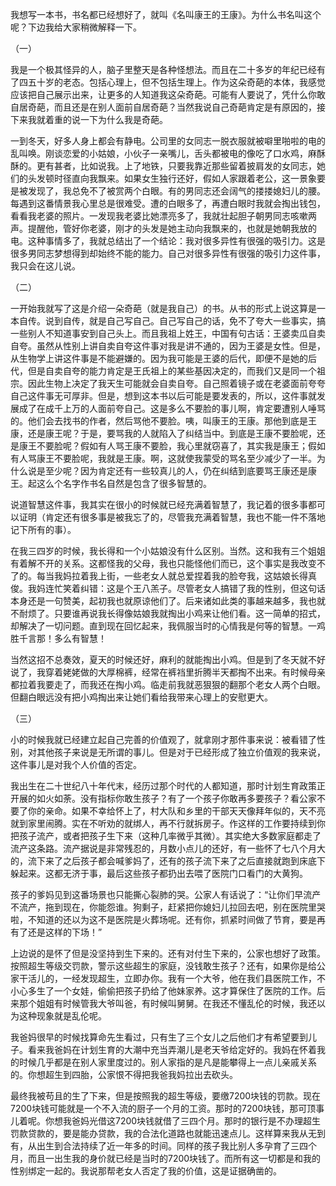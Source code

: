﻿我想写一本书，书名都已经想好了，就叫《名叫康王的王康》。为什么书名叫这个呢？下边我给大家稍微解释一下。

（一）

我是一个极其怪异的人，脑子里整天是各种怪想法。而且在二十多岁的年纪已经有了四五十岁的老态。包括心理上，但不包括生理上。作为这朵奇葩的本体，我感觉应该把自己展示出来，让更多的人知道我这朵奇葩。可能有人要说了，凭什么你敢自居奇葩，而且还是在别人面前自居奇葩？当然我说自己奇葩肯定是有原因的，接下来我就着重的说一下为什么我是奇葩。

一到冬天，好多人身上都会有静电。公司里的女同志一脱衣服就被噼里啪啦的电的乱叫唤。刚谈恋爱的小姑娘，小伙子一亲嘴儿，舌头都被电的像吃了口水鸡，麻酥酥的。更有甚者，比如说我。上了地铁，只要我靠近那些留着披肩发的女同志，她们的头发顿时径直向我飘来。如果女生独行还好，假如人家跟着老公，这一景象要是被发现了，我总免不了被赏两个白眼。有的男同志还会阔气的搂搂媳妇儿的腰。每遇到这番情景我心里总是很难受。遭的白眼多了，再遭白眼时我就会掏出钱包，看看我老婆的照片。一发现我老婆比她漂亮多了，我就壮起胆子朝男同志咳嗽两声。提醒他，管好你老婆，刚才的头发是她主动向我飘来的，也就是她朝我放的电。这种事情多了，我就总结出了一个结论：我对很多异性有很强的吸引力。这是很多男同志梦想得到却始终不能的能力。自己对很多异性有很强的吸引力这件事，我只会在这儿说。

（二）

一开始我就写了这是介绍一朵奇葩（就是我自己）的书。从书的形式上说这算是一本自传。说到自传，就是自己写自己。自己写自己的话，免不了夸大一些事实，搞一些别人不知道事安到自己头上。而且我祖上姓王，中国有句古话：王婆卖瓜自卖自夸。虽然从性别上讲自卖自夸这件事对我是讲不通的，因为王婆是女性。但是，从生物学上讲这件事是不能避嫌的。因为我可能是王婆的后代，即便不是她的后代，但是自卖自夸的能力肯定是王氏祖上的某些基因决定的，而我们又是同一个祖宗。因此生物上决定了我天生可能就会自卖自夸。自己照着镜子或在老婆面前夸夸自己这件事无可厚非。但是，想到这本书以后可能是要发表的，所以，这件事就发展成了在成千上万的人面前夸自己。这是多么不要脸的事儿啊，肯定要遭别人唾骂的。他们会去找书的作者，然后骂他不要脸。咦，叫康王的王康。那他到底是王康，还是康王呢？于是，要骂我的人就陷入了纠结当中。到底是王康不要脸呢，还是康王不要脸呢？假如有人骂王康不要脸，我心里就窃喜了，其实我是康王；假如有人骂康王不要脸呢，我就是王康。啊，这就使我蒙受的骂名至少减少了一半。为什么说是至少呢？因为肯定还有一些较真儿的人，仍在纠结到底要骂王康还是康王。起这么个名字作书名自然是包含了很多智慧的。

说道智慧这件事，我其实在很小的时候就已经充满着智慧了，我记着的很多事都可以证明（肯定还有很多事是被我忘了的，尽管我充满着智慧，我也不能一件不落地记下所有的事）。

在我三四岁的时候，我长得和一个小姑娘没有什么区别。当然。这和我有三个姐姐有着解不开的关系。这都怪我的父母，我也只能怪他们而已，这个事实是我改变不了的。每当我妈拉着我上街，一些老女人就总爱捏着我的脸夸我，这姑娘长得真俊。我妈连忙笑着纠错：这是个王八羔子。尽管老女人搞错了我的性别，但这句话本身还是一句赞美，起初我也就原谅他们了。后来诸如此类的事越来越多，我也就不耐烦了。只要谁再说我长得像姑娘我就掏出小鸡来让他们看。这一简单的招式，却解决了一切问题。直到现在回忆起来，我佩服当时的心情我是何等的智慧。一鸡胜千言那！多么有智慧！

当然这招不总奏效，夏天的时候还好，麻利的就能掏出小鸡。但是到了冬天就不好说了，我穿着姥姥做的大厚棉裤，经常在裤裆里折腾半天都掏不出来。有时候母亲都拉着我要走了，而我还在掏小鸡。临走前我就恶狠狠的翻那个老女人两个白眼。但翻白眼远没有把小鸡掏出来让她们看给我带来心理上的安慰更大。

（三）

小的时候我就已经建立起自己完善的价值观了，就拿刚才那件事来说：被看错了性别，对其他孩子来说是无所谓的事儿。但是对于已经形成了独立价值观的我来说，这件事儿是对我个人价值的否定。

我出生在二十世纪八十年代末，经历过那个时代的人都知道，那时计划生育政策正开展的如火如荼。没有指标你敢生孩子？有了一个孩子你敢再多要孩子？看公家不要了你的亲命。如果不幸给怀上了，村大队和乡里的干部天天像拜年似的，天不亮就到家里闹腾。实在不听劝的就绑人，再不行就拆房子。作这样的工作要持续到你把孩子流产，或者把孩子生下来（这种几率微乎其微）。其实绝大多数家庭都走了流产这条路。流产据说是非常残忍的，月数小点儿的还好，有一些怀了七八个月大的，流下来了之后孩子都会喊爹妈了，还有的孩子流下来了之后直接就跑到床底下躲起来。这都无济于事，最后这些孩子都扔出去喂了医院门口看门的大黄狗。

孩子的爹妈见到这番场景也只能撕心裂肺的哭。公家人有话说了：“让你们早流产不流产，拖到现在，你能怨谁。狗剩子，赶紧把你媳妇儿拉回去吧，别在医院里哭啦，不知道的还以为这不是医院是火葬场呢。还有你，抓紧时间做了节育，要是再有了还是这样的下场！”

上边说的是怀了但是没坚持到生下来的。还有对付生下来的，公家也想好了政策。按照超生等级交罚款，警示这些超生的家庭，没钱敢生孩子？还有，如果你是给公家干活儿的，一经发现超生，立即办你。我有一个大爷，他在我们县医院工作，不小心多生了一个女娃，偷偷把孩子扔给了他妹家养。这才算保住了医院的工作。后来那个姐姐有时候管我大爷叫爸，有时候叫舅舅。在我还不懂乱伦的时候，我还以为这种现象就是乱伦呢。

我爸妈很早的时候找算命先生看过，只有生了三个女儿之后他们才有希望要到儿子。看来我爸妈在计划生育的大潮中充当弄潮儿是老天爷给定好的。我妈在怀着我的时候几乎都是在别人家里度过的。别人家指的是凡是能攀得上一点儿亲戚关系的。你想超生到四胎，公家恨不得把我爸我妈拉出去砍头。

最终我被苟且的生了下来，但是按照我的超生等级，要缴7200块钱的罚款。现在7200块钱可能就是一个不入流的厨子一个月的工资。那时的7200块钱，那可顶事儿着呢。你想我爸妈光借这7200块钱就借了三四个月。那时的银行是不办理超生罚款贷款的，要是能办贷款，我的合法化道路也就能迅速点儿。这样算来我从无到有，从出生到合法持续了近一年多的时间。同样的孩子我比别人多孕育了三四个月，而且一出生我的身价就已经是当时的7200块钱了。而所有这一切都是和我的性别绑定一起的。我说那帮老女人否定了我的价值，这是证据确凿的。

